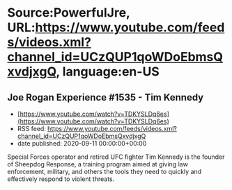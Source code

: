 # Source:PowerfulJre, URL:https://www.youtube.com/feeds/videos.xml?channel_id=UCzQUP1qoWDoEbmsQxvdjxgQ, language:en-US

## Joe Rogan Experience #1535 - Tim Kennedy
 - [https://www.youtube.com/watch?v=TDKYSLDq6es](https://www.youtube.com/watch?v=TDKYSLDq6es)
 - RSS feed: https://www.youtube.com/feeds/videos.xml?channel_id=UCzQUP1qoWDoEbmsQxvdjxgQ
 - date published: 2020-09-11 00:00:00+00:00

Special Forces operator and retired UFC fighter Tim Kennedy is the founder of Sheepdog Response, a training program aimed at giving law enforcement, military, and others the tools they need to quickly and effectively respond to violent threats.

